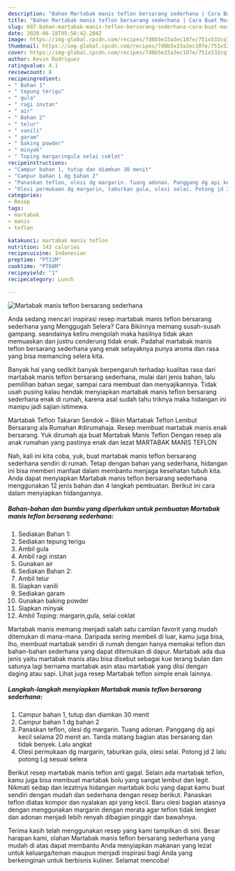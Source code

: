 ```yaml
---
description: "Bahan Martabak manis teflon bersarang sederhana | Cara Buat Martabak manis teflon bersarang sederhana Yang Enak Dan Lezat"
title: "Bahan Martabak manis teflon bersarang sederhana | Cara Buat Martabak manis teflon bersarang sederhana Yang Enak Dan Lezat"
slug: 607-bahan-martabak-manis-teflon-bersarang-sederhana-cara-buat-martabak-manis-teflon-bersarang-sederhana-yang-enak-dan-lezat
date: 2020-06-18T05:56:42.204Z
image: https://img-global.cpcdn.com/recipes/7d8b5e33a3ec107e/751x532cq70/martabak-manis-teflon-bersarang-sederhana-foto-resep-utama.jpg
thumbnail: https://img-global.cpcdn.com/recipes/7d8b5e33a3ec107e/751x532cq70/martabak-manis-teflon-bersarang-sederhana-foto-resep-utama.jpg
cover: https://img-global.cpcdn.com/recipes/7d8b5e33a3ec107e/751x532cq70/martabak-manis-teflon-bersarang-sederhana-foto-resep-utama.jpg
author: Kevin Rodriguez
ratingvalue: 4.1
reviewcount: 8
recipeingredient:
- " Bahan 1"
- " tepung terigu"
- " gula"
- " ragi instan"
- " air"
- " Bahan 2"
- " telur"
- " vanili"
- " garam"
- " baking powder"
- " minyak"
- " Toping margaringula selai coklat"
recipeinstructions:
- "Campur bahan 1, tutup dan diamkan 30 menit"
- "Campur bahan 1 dg bahan 2"
- "Panaskan teflon, olesi dg margarin. Tuang adonan. Panggang dg api kecil selama 20 menit an. Tanda matang bagian atas bersarang dan tidak benyek. Lalu angkat"
- "Olesi permukaan dg margarin, taburkan gula, olesi selai. Potong jd 2 lalu potong Lg sesuai selera"
categories:
- Resep
tags:
- martabak
- manis
- teflon

katakunci: martabak manis teflon 
nutrition: 143 calories
recipecuisine: Indonesian
preptime: "PT22M"
cooktime: "PT60M"
recipeyield: "1"
recipecategory: Lunch

---
```



![Martabak manis teflon bersarang sederhana](https://img-global.cpcdn.com/recipes/7d8b5e33a3ec107e/751x532cq70/martabak-manis-teflon-bersarang-sederhana-foto-resep-utama.jpg)

Anda sedang mencari inspirasi resep martabak manis teflon bersarang sederhana yang Menggugah Selera? Cara Bikinnya memang susah-susah gampang. seandainya keliru mengolah maka hasilnya tidak akan memuaskan dan justru cenderung tidak enak. Padahal martabak manis teflon bersarang sederhana yang enak selayaknya punya aroma dan rasa yang bisa memancing selera kita.

Banyak hal yang sedikit banyak berpengaruh terhadap kualitas rasa dari martabak manis teflon bersarang sederhana, mulai dari jenis bahan, lalu pemilihan bahan segar, sampai cara membuat dan menyajikannya. Tidak usah pusing kalau hendak menyiapkan martabak manis teflon bersarang sederhana enak di rumah, karena asal sudah tahu triknya maka hidangan ini mampu jadi sajian istimewa.

Martabak Teflon Takaran Sendok ~ Bikin Martabak Teflon Lembut Bersarang ala Rumahan #dirumahaja. Resep membuat martabak manis enak bersarang. Yuk dirumah aja buat Martabak Manis Teflon Dengan resep ala anak rumahan yang pastinya enak dan lezat MARTABAK MANIS TEFLON


Nah, kali ini kita coba, yuk, buat martabak manis teflon bersarang sederhana sendiri di rumah. Tetap dengan bahan yang sederhana, hidangan ini bisa memberi manfaat dalam membantu menjaga kesehatan tubuh kita. Anda dapat menyiapkan Martabak manis teflon bersarang sederhana menggunakan 12 jenis bahan dan 4 langkah pembuatan. Berikut ini cara dalam menyiapkan hidangannya.

<!--inarticleads1-->

##### Bahan-bahan dan bumbu yang diperlukan untuk pembuatan Martabak manis teflon bersarang sederhana:

1. Sediakan  Bahan 1:
1. Sediakan  tepung terigu
1. Ambil  gula
1. Ambil  ragi instan
1. Gunakan  air
1. Sediakan  Bahan 2:
1. Ambil  telur
1. Siapkan  vanili
1. Sediakan  garam
1. Gunakan  baking powder
1. Siapkan  minyak
1. Ambil  Toping: margarin,gula, selai coklat


Martabak manis memang menjadi salah satu camilan favorit yang mudah ditemukan di mana-mana. Daripada sering membeli di luar, kamu juga bisa, lho, membuat martabak sendiri di rumah dengan hanya memakai teflon dan bahan-bahan sederhana yang dapat ditemukan di dapur. Martabak ada dua jenis yaitu martabak manis atau bisa disebut sebagai kue terang bulan dan satunya lagi bernama martabak asin atau martabak yang diisi dengan daging atau sapi. Lihat juga resep Martabak teflon simple enak lainnya. 

<!--inarticleads2-->

##### Langkah-langkah menyiapkan Martabak manis teflon bersarang sederhana:

1. Campur bahan 1, tutup dan diamkan 30 menit
1. Campur bahan 1 dg bahan 2
1. Panaskan teflon, olesi dg margarin. Tuang adonan. Panggang dg api kecil selama 20 menit an. Tanda matang bagian atas bersarang dan tidak benyek. Lalu angkat
1. Olesi permukaan dg margarin, taburkan gula, olesi selai. Potong jd 2 lalu potong Lg sesuai selera


Berikut resep martabak manis teflon anti gagal. Selain ada martabak teflon, kamu juga bisa membuat martabak bolu yang sangat lembut dan legit. Nikmati sedap dan lezatnya hidangan martabak bolu yang dapat kamu buat sendiri dengan mudah dan sederhana dengan resep berikut. Panaskan teflon diatas kompor dan nyalakan api yang kecil. Baru olesi bagian atasnya dengan menggunakan margarin dengan merata agar teflon tidak lengket dan adonan menjadi lebih renyah dibagian pinggir dan bawahnya. 

Terima kasih telah menggunakan resep yang kami tampilkan di sini. Besar harapan kami, olahan Martabak manis teflon bersarang sederhana yang mudah di atas dapat membantu Anda menyiapkan makanan yang lezat untuk keluarga/teman maupun menjadi inspirasi bagi Anda yang berkeinginan untuk berbisnis kuliner. Selamat mencoba!
